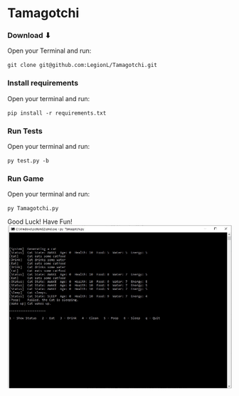 # Tamagotchi


### Download ⬇

Open your Terminal and run:

`git clone git@github.com:LegionL/Tamagotchi.git`

### Install requirements

Open your terminal and run:

`pip install -r requirements.txt`

### Run Tests

Open your terminal and run:

`py test.py -b`

### Run Game

Open your terminal and run:

`py Tamagotchi.py`

Good Luck! Have Fun!
![alt text](https://github.com/LegionL/Tamagotchi/blob/main/screenshot.jpg)
